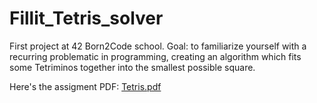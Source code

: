 # Fillit_Tetris_solver
First project at 42 Born2Code school. Goal: to familiarize yourself with a recurring problematic in programming, creating an algorithm which fits some Tetriminos together into the smallest possible square.

Here's the assigment PDF:
[Tetris.pdf](https://github.com/Julsy/Fillit_Tetris_solver/files/552134/Tetris.pdf)
